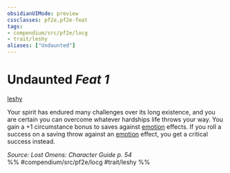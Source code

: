 ```yaml
---
obsidianUIMode: preview
cssclasses: pf2e,pf2e-feat
tags:
- compendium/src/pf2e/locg
- trait/leshy
aliases: ["Undaunted"]
---
```

# Undaunted  *Feat 1*  
[leshy](rules/traits/leshy-b1.md "Leshy Ancestry & Heritage Trait")  


Your spirit has endured many challenges over its long existence, and you are certain you can overcome whatever hardships life throws your way. You gain a +1 circumstance bonus to saves against [emotion](rules/traits/emotion.md "Emotion Effect Trait") effects. If you roll a success on a saving throw against an [emotion](rules/traits/emotion.md "Emotion Effect Trait") effect, you get a critical success instead.

*Source: Lost Omens: Character Guide p. 54*  
%% #compendium/src/pf2e/locg #trait/leshy %%